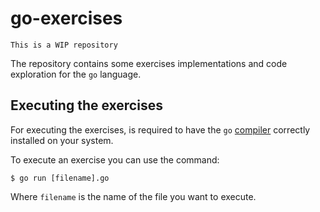 # go-exercises

```
This is a WIP repository
```

The repository contains some exercises implementations and code exploration for the `go` language.

## Executing the exercises

For executing the exercises, is required to have the `go` [compiler](https://golang.org/doc/install/source#go14) correctly installed on your system.

To execute an exercise you can use the command:

```
$ go run [filename].go
```

Where `filename` is the name of the file you want to execute.

